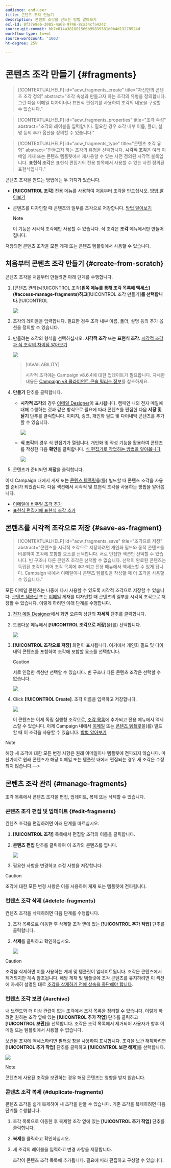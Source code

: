 ```yaml
---
audience: end-user
title: 콘텐츠 조각 만들기
description: 콘텐츠 조각을 만드는 방법 알아보기
exl-id: 8f37e9e6-3085-4a68-9746-8ca34cfa4242
source-git-commit: bb7e014a381801566b95839581d0b4d13278524d
workflow-type: tm+mt
source-wordcount: '1003'
ht-degree: 25%

---
```


# 콘텐츠 조각 만들기 {#fragments}

>[!CONTEXTUALHELP]
>id="acw_fragments_create"
>title="자신만의 콘텐츠 조각 정의"
>abstract="조각 속성과 만들고자 하는 조각의 유형을 정의합니다. 그런 다음 이메일 디자이너나 표현식 편집기를 사용하여 조각의 내용을 구성할 수 있습니다."

<!-- pas vu dans l'UI-->

>[!CONTEXTUALHELP]
>id="acw_fragments_properties"
>title="조각 속성"
>abstract="조각의 레이블을 입력합니다. 필요한 경우 조각 내부 이름, 폴더, 설명 등의 추가 옵션을 정의할 수 있습니다."

>[!CONTEXTUALHELP]
>id="acw_fragments_type"
>title="콘텐츠 조각 유형"
>abstract="만들고자 하는 조각의 유형을 선택합니다. **시각적 조각**&#x200B;은 여러 이메일 게재 또는 콘텐츠 템플릿에서 재사용할 수 있는 사전 정의된 시각적 블록입니다. **표현식 조각**&#x200B;은 표현식 편집기의 전용 항목에서 사용할 수 있는 사전 정의된 표현식입니다."

콘텐츠 조각을 만드는 방법에는 두 가지가 있습니다.

* **[!UICONTROL 조각]** 전용 메뉴를 사용하여 처음부터 조각을 만드십시오. [방법 알아보기](#create-from-scratch)
* 콘텐츠를 디자인할 때 콘텐츠의 일부를 조각으로 저장합니다. [방법 알아보기](#save-as-fragment)

  >[!NOTE]
  >
  >이 기능은 시각적 조각에만 사용할 수 있습니다. 식 조각은 **조각** 메뉴에서만 만들어집니다.

저장되면 콘텐츠 조각을 모든 게재 또는 콘텐츠 템플릿에서 사용할 수 있습니다.

## 처음부터 콘텐츠 조각 만들기 {#create-from-scratch}

콘텐츠 조각을 처음부터 만들려면 아래 단계를 수행합니다.

1. [콘텐츠 관리&#x200B;]**>**[!UICONTROL &#x200B;조각&#x200B;]**왼쪽 메뉴를 통해 조각 목록에 액세스](#access-manage-fragments)하고**[!UICONTROL &#x200B;조각 만들기&#x200B;]**를 선택합니다.**[!UICONTROL 

   ![](assets/fragments-list.png)

1. 조각의 레이블을 입력합니다. 필요한 경우 조각 내부 이름, 폴더, 설명 등의 추가 옵션을 정의할 수 있습니다.

1. 만들려는 조각의 형식을 선택하십시오. **시각적 조각** 또는 **표현식 조각**. [시각적 조각과 식 조각의 차이점 알아보기](fragments.md)

   ![](assets/fragment-create.png)

   >[!AVAILABILITY]
   >
   >시각적 조각에는 Campaign v8.6.4에 대한 업데이트가 필요합니다. 자세한 내용은 [Campaign v8 클라이언트 콘솔 릴리스 정보](https://experienceleague.adobe.com/ko/docs/campaign/campaign-v8/releases/release-notes)를 참조하세요.

1. **만들기** 단추를 클릭합니다.

   * **시각적 조각**&#x200B;의 경우 [이메일 Designer](../email/get-started-email-designer.md)이 표시됩니다. 캠페인 내의 전자 메일에 대해 수행하는 것과 같은 방식으로 필요에 따라 콘텐츠를 편집한 다음 **저장 및 닫기** 단추를 클릭합니다. 이미지, 링크, 개인화 필드 및 다이내믹 콘텐츠를 추가할 수 있습니다.

     ![](assets/fragment-designer.png)

   * **식 조각**&#x200B;의 경우 식 편집기가 열립니다. 개인화 및 작성 기능을 활용하여 콘텐츠를 작성한 다음 **확인**&#x200B;을 클릭합니다. [식 편집기로 작업하는 방법을 알아봅니다](../personalization/personalize.md)

     ![](assets/fragment-expression.png)

1. 콘텐츠가 준비되면 **저장**&#x200B;을 클릭합니다.

이제 Campaign 내에서 게재 또는 [콘텐츠 템플릿](../email/use-email-templates.md)을(를) 빌드할 때 콘텐츠 조각을 사용할 준비가 되었습니다. 다음 섹션에서 시각적 및 표현식 조각을 사용하는 방법을 알아봅니다.
* [이메일에 비주얼 조각 추가](use-visual-fragments.md)
* [표현식 편집기에 표현식 조각 추가](use-expression-fragments.md)

## 콘텐츠를 시각적 조각으로 저장 {#save-as-fragment}

>[!CONTEXTUALHELP]
>id="acw_fragments_save"
>title="조각으로 저장"
>abstract="콘텐츠를 시각적 조각으로 저장하려면 개인화 필드와 동적 콘텐츠를 비롯하여 조각에 포함할 요소를 선택합니다. 서로 인접한 섹션만 선택할 수 있습니다. 빈 구조나 다른 콘텐츠 조각은 선택할 수 없습니다. 선택이 완료된 콘텐츠는 독립된 조각이 되어 조각 목록에 추가되고 전용 메뉴에서 액세스할 수 있게 됩니다. Campaign 내에서 이메일이나 콘텐츠 템플릿을 작성할 때 이 조각을 사용할 수 있습니다."

<!--pas vu dans l'UI-->

모든 이메일 콘텐츠는 나중에 다시 사용할 수 있도록 시각적 조각으로 저장할 수 있습니다. [콘텐츠 템플릿](../email/use-email-templates.md) 또는 [이메일](../email/get-started-email-designer.md) 게재를 디자인할 때 콘텐츠의 일부를 시각적 조각으로 저장할 수 있습니다. 이렇게 하려면 아래 단계를 수행합니다.

1. [전자 메일 Designer](../email/get-started-email-designer.md)에서 화면 오른쪽 상단의 **자세히** 단추를 클릭합니다.

1. 드롭다운 메뉴에서 **[!UICONTROL 조각으로 저장]**&#x200B;을(를) 선택합니다.

   ![](assets/fragment-save-as.png)

1. **[!UICONTROL 조각으로 저장]** 화면이 표시됩니다. 여기에서 개인화 필드 및 다이내믹 콘텐츠를 포함하여 조각에 포함할 요소를 선택합니다.

   >[!CAUTION]
   >
   >서로 인접한 섹션만 선택할 수 있습니다. 빈 구조나 다른 콘텐츠 조각은 선택할 수 없습니다.

   ![](assets/fragment-save-as-screen.png)

1. Click **[!UICONTROL Create]**. 조각 이름을 입력하고 저장합니다.

   ![](assets/fragment-save-confirm.png)

   이 콘텐츠는 이제 독립 실행형 조각으로, [조각 목록](#manage-fragments)에 추가되고 전용 메뉴에서 액세스할 수 있습니다. 이제 Campaign 내에서 [이메일](../email/get-started-email-designer.md) 또는 [콘텐츠 템플릿](../email/use-email-templates.md)을(를) 빌드할 때 이 조각을 사용할 수 있습니다. [방법 알아보기](../content/use-visual-fragments.md)

>[!NOTE]
>
>해당 새 조각에 대한 모든 변경 사항은 원래 이메일이나 템플릿에 전파되지 않습니다. 마찬가지로 원래 콘텐츠가 해당 이메일 또는 템플릿 내에서 편집되는 경우 새 조각은 수정되지 않습니다.—>

## 콘텐츠 조각 관리 {#manage-fragments}

조각 목록에서 콘텐츠 조각을 편집, 업데이트, 복제 또는 삭제할 수 있습니다.

### 콘텐츠 조각 편집 및 업데이트 {#edit-fragments}

컨텐츠 조각을 편집하려면 아래 단계를 따르십시오.

1. **[!UICONTROL 조각]** 목록에서 편집할 조각의 이름을 클릭합니다.
1. **콘텐츠 편집** 단추를 클릭하여 이 조각의 콘텐츠를 엽니다.

   ![](assets/fragment-edit-content.png)

1. 필요한 사항을 변경하고 수정 사항을 저장합니다.

>[!CAUTION]
>
>조각에 대한 모든 변경 사항은 이를 사용하여 게재 또는 템플릿에 전파됩니다.

### 컨텐츠 조각 삭제 {#delete-fragments}

컨텐츠 조각을 삭제하려면 다음 단계를 수행합니다.

1. 조각 목록으로 이동한 후 삭제할 조각 옆에 있는 **[!UICONTROL 추가 작업]** 단추를 클릭합니다.
1. **삭제**&#x200B;를 클릭하고 확인하십시오.

   ![](assets/fragment-list-more-actions.png)

>[!CAUTION]
>
>조각을 삭제하면 이를 사용하는 게재 및 템플릿이 업데이트됩니다. 조각은 콘텐츠에서 제거되지만 계속 참조됩니다. 해당 게재 및 템플릿에 조각 콘텐츠를 유지하려면 이 섹션에 자세히 설명된 대로 [조각을 삭제하기 전에 상속을 중단해야 합니다](use-visual-fragments.md#break-inheritance).

### 컨텐츠 조각 보관 {#archive}

내 브랜드와 더 이상 관련이 없는 조각에서 조각 목록을 정리할 수 있습니다. 이렇게 하려면 원하는 조각 옆에 있는 **[!UICONTROL 추가 작업]** 단추를 클릭하고 **[!UICONTROL 보관]**&#x200B;을 선택합니다. 조각은 조각 목록에서 제거되어 사용자가 향후 이메일 또는 템플릿에서 사용할 수 없습니다.

보관된 조각에 액세스하려면 필터링 창을 사용하여 표시합니다. 조각을 보관 해제하려면 **[!UICONTROL 추가 작업]** 단추를 클릭하고 **[!UICONTROL 보관 해제]**&#x200B;를 선택합니다.

![](assets/fragment-unarchive.png)

>[!NOTE]
>
>콘텐츠에 사용된 조각을 보관하는 경우 해당 콘텐츠는 영향을 받지 않습니다.

### 콘텐츠 조각 복제 {#duplicate-fragments}

콘텐츠 조각을 쉽게 복제하여 새 조각을 만들 수 있습니다. 기존 조각을 복제하려면 다음 단계를 수행합니다.

1. 조각 목록으로 이동한 후 복제할 조각 옆에 있는 **[!UICONTROL 추가 작업]** 단추를 클릭합니다.
1. **복제**&#x200B;를 클릭하고 확인하십시오.
1. 새 조각의 레이블을 입력하고 변경 사항을 저장합니다.

   조각이 콘텐츠 조각 목록에 추가됩니다. 필요에 따라 편집하고 구성할 수 있습니다.
